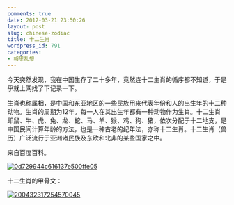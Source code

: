 ```yaml
---
comments: true
date: 2012-03-21 23:50:26
layout: post
slug: chinese-zodiac
title: 十二生肖
wordpress_id: 791
categories:
- 胡思乱想
---
```


今天突然发现，我在中国生存了二十多年，竟然连十二生肖的循序都不知道，于是乎就上网找了下记录一下。

生肖也称属相，是中国和东亚地区的一些民族用来代表年份和人的出生年的十二种动物。生肖的周期为12年。每一人在其出生年都有一种动物作为生肖。十二生肖即鼠、牛、虎、兔、龙、蛇、马、羊、猴、鸡、狗、猪，依次分配于十二地支，是中国民间计算年龄的方法，也是一种古老的纪年法，亦称十二生肖。十二生肖（兽历）广泛流行于亚洲诸民族及东欧和北非的某些国家之中。

来自百度百科。

[![0d729944c616137e500ffe05](http://everet.org/wp-content/uploads/2012/03/0d729944c616137e500ffe05_thumb.jpg)](http://everet.org/wp-content/uploads/2012/03/0d729944c616137e500ffe05.jpg)

<!-- more -->

十二生肖的甲骨文：

[![200432317254570045](http://everet.org/wp-content/uploads/2012/03/200432317254570045_thumb.jpg)](http://everet.org/wp-content/uploads/2012/03/200432317254570045.jpg)
